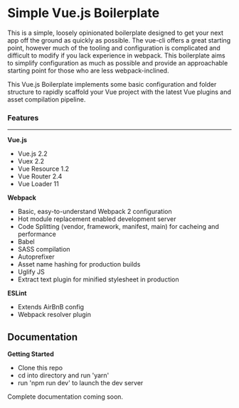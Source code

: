 # Simple Vue.js Boilerplate
This is a simple, loosely opinionated boilerplate designed to get your next app off the ground as quickly as possible. The vue-cli offers a great starting point, however much of the tooling and configuration is complicated and difficult to modify if you lack experience in webpack. This boilerplate aims to simplify configuration as much as possible and provide an approachable starting point for those who are less webpack-inclined.

This Vue.js Boilerplate implements some basic configuration and folder structure to rapidly scaffold your Vue project with the latest Vue plugins and asset compilation pipeline.

### Features
---
**Vue.js**
+ Vue.js 2.2
+ Vuex 2.2
+ Vue Resource 1.2
+ Vue Router 2.4
+ Vue Loader 11


**Webpack**
+ Basic, easy-to-understand Webpack 2 configuration
+ Hot module replacement enabled development server
+ Code Splitting (vendor, framework, manifest, main) for cacheing and performance
+ Babel
+ SASS compilation
+ Autoprefixer
+ Asset name hashing for production builds
+ Uglify JS
+ Extract text plugin for minified stylesheet in production

**ESLint**
+ Extends AirBnB config
+ Webpack resolver plugin

## Documentation

**Getting Started**
+ Clone this repo
+ cd into directory and run 'yarn'
+ run 'npm run dev' to launch the dev server

Complete documentation coming soon.
